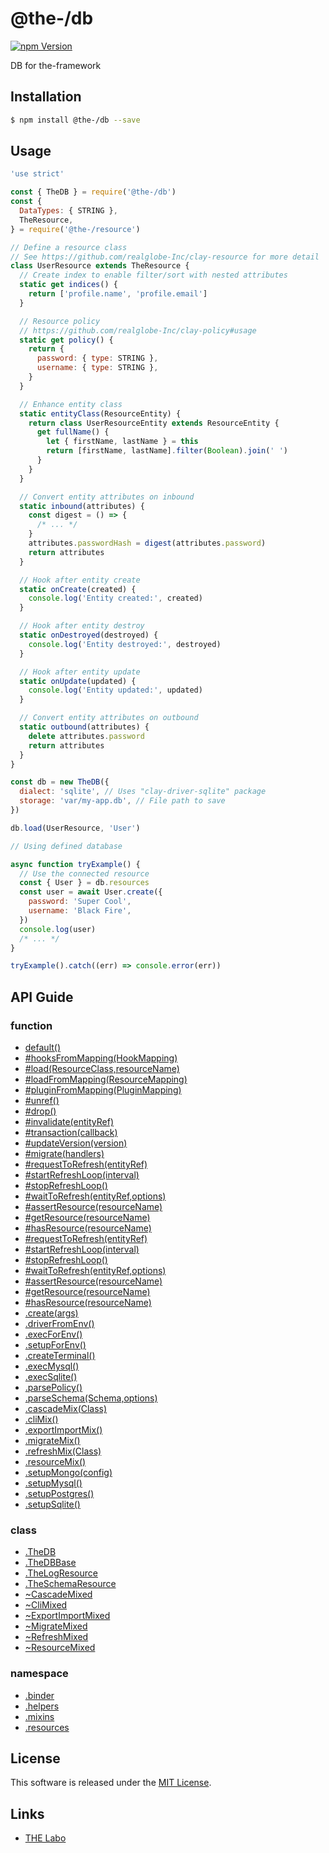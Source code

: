 @the-/db
==========

<!---
This file is generated by the-tmpl. Do not update manually.
--->

<!-- Badge Start -->
<a name="badges"></a>

[![npm Version][bd_npm_shield_url]][bd_npm_url]

[bd_repo_url]: https://github.com/the-labo/the
[bd_travis_url]: http://travis-ci.org/the-labo/the
[bd_travis_shield_url]: http://img.shields.io/travis/the-labo/the.svg?style=flat
[bd_travis_com_url]: http://travis-ci.com/the-labo/the
[bd_travis_com_shield_url]: https://api.travis-ci.com/the-labo/the.svg?token=
[bd_license_url]: https://github.com/the-labo/the/blob/master/LICENSE
[bd_npm_url]: http://www.npmjs.org/package/@the-/db
[bd_npm_shield_url]: http://img.shields.io/npm/v/@the-/db.svg?style=flat
[bd_standard_url]: http://standardjs.com/
[bd_standard_shield_url]: https://img.shields.io/badge/code%20style-standard-brightgreen.svg

<!-- Badge End -->


<!-- Description Start -->
<a name="description"></a>

DB for the-framework

<!-- Description End -->


<!-- Overview Start -->
<a name="overview"></a>




<!-- Overview End -->


<!-- Sections Start -->
<a name="sections"></a>

<!-- Section from "doc/readme/01.Installation.md.hbs" Start -->

<a name="section-doc-readme-01-installation-md"></a>

Installation
-----

```bash
$ npm install @the-/db --save
```


<!-- Section from "doc/readme/01.Installation.md.hbs" End -->

<!-- Section from "doc/readme/02.Usage.md.hbs" Start -->

<a name="section-doc-readme-02-usage-md"></a>

Usage
---------

```javascript
'use strict'

const { TheDB } = require('@the-/db')
const {
  DataTypes: { STRING },
  TheResource,
} = require('@the-/resource')

// Define a resource class
// See https://github.com/realglobe-Inc/clay-resource for more detail
class UserResource extends TheResource {
  // Create index to enable filter/sort with nested attributes
  static get indices() {
    return ['profile.name', 'profile.email']
  }

  // Resource policy
  // https://github.com/realglobe-Inc/clay-policy#usage
  static get policy() {
    return {
      password: { type: STRING },
      username: { type: STRING },
    }
  }

  // Enhance entity class
  static entityClass(ResourceEntity) {
    return class UserResourceEntity extends ResourceEntity {
      get fullName() {
        let { firstName, lastName } = this
        return [firstName, lastName].filter(Boolean).join(' ')
      }
    }
  }

  // Convert entity attributes on inbound
  static inbound(attributes) {
    const digest = () => {
      /* ... */
    }
    attributes.passwordHash = digest(attributes.password)
    return attributes
  }

  // Hook after entity create
  static onCreate(created) {
    console.log('Entity created:', created)
  }

  // Hook after entity destroy
  static onDestroyed(destroyed) {
    console.log('Entity destroyed:', destroyed)
  }

  // Hook after entity update
  static onUpdate(updated) {
    console.log('Entity updated:', updated)
  }

  // Convert entity attributes on outbound
  static outbound(attributes) {
    delete attributes.password
    return attributes
  }
}

const db = new TheDB({
  dialect: 'sqlite', // Uses "clay-driver-sqlite" package
  storage: 'var/my-app.db', // File path to save
})

db.load(UserResource, 'User')

// Using defined database

async function tryExample() {
  // Use the connected resource
  const { User } = db.resources
  const user = await User.create({
    password: 'Super Cool',
    username: 'Black Fire',
  })
  console.log(user)
  /* ... */
}

tryExample().catch((err) => console.error(err))

```


<!-- Section from "doc/readme/02.Usage.md.hbs" End -->


<!-- Sections Start -->

<a name="api"></a>

## API Guide

### function
- [default()](./doc/api/api.md#default)
- [#hooksFromMapping(HookMapping)](./doc/api/api.md#module_@the-/db.TheDB#hooksFromMapping)
- [#load(ResourceClass,resourceName)](./doc/api/api.md#module_@the-/db.TheDB#load)
- [#loadFromMapping(ResourceMapping)](./doc/api/api.md#module_@the-/db.TheDB#loadFromMapping)
- [#pluginFromMapping(PluginMapping)](./doc/api/api.md#module_@the-/db.TheDB#pluginFromMapping)
- [#unref()](./doc/api/api.md#module_@the-/db.TheDB#unref)
- [#drop()](./doc/api/api.md#module_@the-/db.TheDB#drop)
- [#invalidate(entityRef)](./doc/api/api.md#module_@the-/db.TheDB#invalidate)
- [#transaction(callback)](./doc/api/api.md#module_@the-/db.TheDB#transaction)
- [#updateVersion(version)](./doc/api/api.md#module_@the-/db.TheDB#updateVersion)
- [#migrate(handlers)](./doc/api/api.md#module_@the-/db~MigrateMixed#migrate)
- [#requestToRefresh(entityRef)](./doc/api/api.md#module_@the-/db.refreshMix~RefreshMixed#requestToRefresh)
- [#startRefreshLoop(interval)](./doc/api/api.md#module_@the-/db.refreshMix~RefreshMixed#startRefreshLoop)
- [#stopRefreshLoop()](./doc/api/api.md#module_@the-/db.refreshMix~RefreshMixed#stopRefreshLoop)
- [#waitToRefresh(entityRef,options)](./doc/api/api.md#module_@the-/db.refreshMix~RefreshMixed#waitToRefresh)
- [#assertResource(resourceName)](./doc/api/api.md#module_@the-/db.resourceMix~ResourceMixed#assertResource)
- [#getResource(resourceName)](./doc/api/api.md#module_@the-/db.resourceMix~ResourceMixed#getResource)
- [#hasResource(resourceName)](./doc/api/api.md#module_@the-/db.resourceMix~ResourceMixed#hasResource)
- [#requestToRefresh(entityRef)](./doc/api/api.md#module_@the-/db.TheDB#requestToRefresh)
- [#startRefreshLoop(interval)](./doc/api/api.md#module_@the-/db.TheDB#startRefreshLoop)
- [#stopRefreshLoop()](./doc/api/api.md#module_@the-/db.TheDB#stopRefreshLoop)
- [#waitToRefresh(entityRef,options)](./doc/api/api.md#module_@the-/db.TheDB#waitToRefresh)
- [#assertResource(resourceName)](./doc/api/api.md#module_@the-/db.TheDB#assertResource)
- [#getResource(resourceName)](./doc/api/api.md#module_@the-/db.TheDB#getResource)
- [#hasResource(resourceName)](./doc/api/api.md#module_@the-/db.TheDB#hasResource)
- [.create(args)](./doc/api/api.md#module_@the-/db.create)
- [.driverFromEnv()](./doc/api/api.md#module_@the-/db.driverFromEnv)
- [.execForEnv()](./doc/api/api.md#module_@the-/db.execForEnv)
- [.setupForEnv()](./doc/api/api.md#module_@the-/db.setupForEnv)
- [.createTerminal()](./doc/api/api.md#module_@the-/db.helpers.createTerminal)
- [.execMysql()](./doc/api/api.md#module_@the-/db.helpers.execMysql)
- [.execSqlite()](./doc/api/api.md#module_@the-/db.helpers.execSqlite)
- [.parsePolicy()](./doc/api/api.md#execSqlite.parsePolicy)
- [.parseSchema(Schema,options)](./doc/api/api.md#module_@the-/db.helpers.parseSchema)
- [.cascadeMix(Class)](./doc/api/api.md#module_@the-/db.cascadeMix)
- [.cliMix()](./doc/api/api.md#module_@the-/db.cliMix)
- [.exportImportMix()](./doc/api/api.md#module_@the-/db.exportImportMix)
- [.migrateMix()](./doc/api/api.md#module_@the-/db.migrateMix)
- [.refreshMix(Class)](./doc/api/api.md#module_@the-/db.refreshMix)
- [.resourceMix()](./doc/api/api.md#module_@the-/db.resourceMix)
- [.setupMongo(config)](./doc/api/api.md#module_@the-/db.setup.setupMongo)
- [.setupMysql()](./doc/api/api.md#module_@the-/db.setup.setupMysql)
- [.setupPostgres()](./doc/api/api.md#module_@the-/db.setup.setupPostgres)
- [.setupSqlite()](./doc/api/api.md#module_@the-/db.setup.setupSqlite)
### class
- [.TheDB](./doc/api/api.md#module_@the-/db.TheDB)
- [.TheDBBase](./doc/api/api.md#module_@the-/db.TheDBBase)
- [.TheLogResource](./doc/api/api.md#module_@the-/db.TheLogResource)
- [.TheSchemaResource](./doc/api/api.md#module_@the-/db.TheSchemaResource)
- [~CascadeMixed](./doc/api/api.md#module_@the-/db.cascadeMix~CascadeMixed)
- [~CliMixed](./doc/api/api.md#module_@the-/db.cliMix~CliMixed)
- [~ExportImportMixed](./doc/api/api.md#module_@the-/db~ExportImportMixed)
- [~MigrateMixed](./doc/api/api.md#module_@the-/db~MigrateMixed)
- [~RefreshMixed](./doc/api/api.md#module_@the-/db.refreshMix~RefreshMixed)
- [~ResourceMixed](./doc/api/api.md#module_@the-/db.resourceMix~ResourceMixed)
### namespace
- [.binder](./doc/api/api.md#module_@the-/db.helpers.binder)
- [.helpers](./doc/api/api.md#module_@the-/db.helpers)
- [.mixins](./doc/api/api.md#module_@the-/db.mixins)
- [.resources](./doc/api/api.md#module_@the-/db.resources)

<!-- LICENSE Start -->
<a name="license"></a>

License
-------
This software is released under the [MIT License](https://github.com/the-labo/the/blob/master/LICENSE).

<!-- LICENSE End -->


<!-- Links Start -->
<a name="links"></a>

Links
------

+ [THE Labo][the_labo_url]

[the_labo_url]: https://github.com/the-labo

<!-- Links End -->
